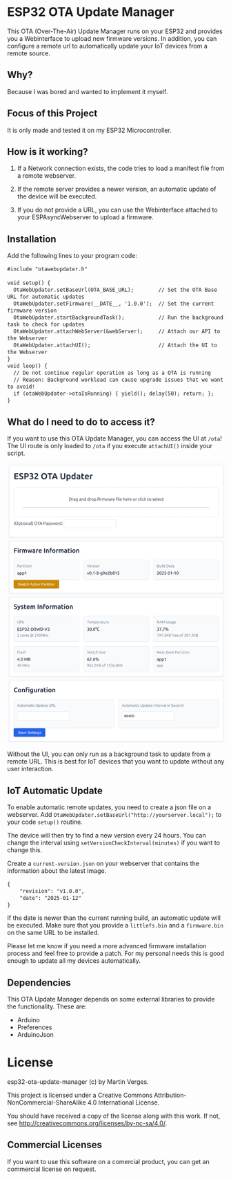 # ESP32 OTA Update Manager 

This OTA (Over-The-Air) Update Manager runs on your ESP32 and provides you a Webinterface to upload new firmware versions.
In addition, you can configure a remote url to automatically update your IoT devices from a remote source.

## Why?

Because I was bored and wanted to implement it myself.

## Focus of this Project

It is only made and tested it on my ESP32 Microcontroller.

## How is it working?

1) If a Network connection exists, the code tries to load a manifest file from a remote webserver.

2) If the remote server provides a newer version, an automatic update of the device will be executed.

3) If you do not provide a URL, you can use the Webinterface attached to your ESPAsyncWebserver to upload a firmware.

## Installation

Add the following lines to your program code:

```
#include "otawebupdater.h"

void setup() {
  OtaWebUpdater.setBaseUrl(OTA_BASE_URL);        // Set the OTA Base URL for automatic updates
  OtaWebUpdater.setFirmware(__DATE__, '1.0.0');  // Set the current firmware version
  OtaWebUpdater.startBackgroundTask();           // Run the background task to check for updates
  OtaWebUpdater.attachWebServer(&webServer);     // Attach our API to the Webserver
  OtaWebUpdater.attachUI();                      // Attach the UI to the Webserver
}
void loop() {
  // Do not continue regular operation as long as a OTA is running
  // Reason: Background workload can cause upgrade issues that we want to avoid!
  if (otaWebUpdater->otaIsRunning) { yield(); delay(50); return; };
}
```

## What do I need to do to access it?

If you want to use this OTA Update Manager, you can access the UI at `/ota`!
The UI route is only loaded to `/ota` if you execute `attachUI()` inside your script.

![UI Component](documentation/ui-screenshot.png)

Without the UI, you can only run as a background task to update from a remote URL.
This is best for IoT devices that you want to update without any user interaction.

## IoT Automatic Update

To enable automatic remote updates, you need to create a json file on a webserver.
Add `OtaWebUpdater.setBaseUrl("http://yourserver.local");` to your code `setup()` routine.

The device will then try to find a new version every 24 hours.
You can change the interval using `setVersionCheckInterval(minutes)` if you want to change this.

Create a `current-version.json` on your webserver that contains the information about the latest image.

```
{
    "revision": "v1.0.0",
    "date": "2025-01-12"
}
```

If the date is newer than the current running build, an automatic update will be executed.
Make sure that you provide a `littlefs.bin` and a `firmware.bin` on the same URL to be installed.

Please let me know if you need a more advanced firmware installation process and feel free to provide a patch.
For my personal needs this is good enough to update all my devices automatically.

## Dependencies

This OTA Update Manager depends on some external libraries to provide the functionality.
These are:

* Arduino 
* Preferences
* ArduinoJson

# License

esp32-ota-update-manager (c) by Martin Verges.

This project is licensed under a Creative Commons Attribution-NonCommercial-ShareAlike 4.0 International License.

You should have received a copy of the license along with this work.
If not, see <http://creativecommons.org/licenses/by-nc-sa/4.0/>.

## Commercial Licenses 

If you want to use this software on a comercial product, you can get an commercial license on request.
